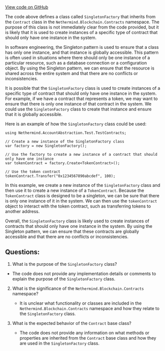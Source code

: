 [View code on GitHub](https://github.com/NethermindEth/nethermind/src/Nethermind/Nethermind.AccountAbstraction.Test/TestContracts/SingletonFactory.cs)

The code above defines a class called `SingletonFactory` that inherits from the `Contract` class in the `Nethermind.Blockchain.Contracts` namespace. The purpose of this class is not immediately clear from the code provided, but it is likely that it is used to create instances of a specific type of contract that should only have one instance in the system.

In software engineering, the Singleton pattern is used to ensure that a class has only one instance, and that instance is globally accessible. This pattern is often used in situations where there should only be one instance of a particular resource, such as a database connection or a configuration object. By using the Singleton pattern, we can ensure that the resource is shared across the entire system and that there are no conflicts or inconsistencies.

It is possible that the `SingletonFactory` class is used to create instances of a specific type of contract that should only have one instance in the system. For example, if we have a contract that represents a token, we may want to ensure that there is only one instance of that contract in the system. We could use the `SingletonFactory` class to create that instance and ensure that it is globally accessible.

Here is an example of how the `SingletonFactory` class could be used:

```
using Nethermind.AccountAbstraction.Test.TestContracts;

// Create a new instance of the SingletonFactory class
var factory = new SingletonFactory();

// Use the factory to create a new instance of a contract that should only have one instance
var tokenContract = factory.Create<TokenContract>();

// Use the token contract
tokenContract.Transfer("0x1234567890abcdef", 100);
```

In this example, we create a new instance of the `SingletonFactory` class and then use it to create a new instance of a `TokenContract`. Because the `TokenContract` class is designed to be a singleton, we can be sure that there is only one instance of it in the system. We can then use the `tokenContract` object to interact with the token contract, such as transferring tokens to another address.

Overall, the `SingletonFactory` class is likely used to create instances of contracts that should only have one instance in the system. By using the Singleton pattern, we can ensure that these contracts are globally accessible and that there are no conflicts or inconsistencies.
## Questions: 
 1. What is the purpose of the `SingletonFactory` class?
   - The code does not provide any implementation details or comments to explain the purpose of the `SingletonFactory` class.

2. What is the significance of the `Nethermind.Blockchain.Contracts` namespace?
   - It is unclear what functionality or classes are included in the `Nethermind.Blockchain.Contracts` namespace and how they relate to the `SingletonFactory` class.

3. What is the expected behavior of the `Contract` base class?
   - The code does not provide any information on what methods or properties are inherited from the `Contract` base class and how they are used in the `SingletonFactory` class.